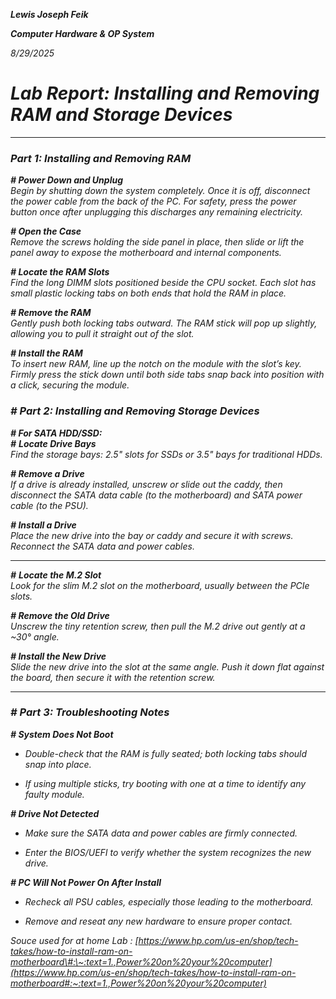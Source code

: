 ***Lewis Joseph Feik***

***Computer Hardware & OP System*** 

*8/29/2025*

# ***Lab Report: Installing and Removing RAM and Storage Devices***

---

### ***Part 1: Installing and Removing RAM***

***\# Power Down and Unplug***  
 *Begin by shutting down the system completely. Once it is off, disconnect the power cable from the back of the PC. For safety, press the power button once after unplugging this discharges any remaining electricity.*

***\# Open the Case***  
 *Remove the screws holding the side panel in place, then slide or lift the panel away to expose the motherboard and internal components.*

***\# Locate the RAM Slots***  
 *Find the long DIMM slots positioned beside the CPU socket. Each slot has small plastic locking tabs on both ends that hold the RAM in place.*

***\# Remove the RAM***  
 *Gently push both locking tabs outward. The RAM stick will pop up slightly, allowing you to pull it straight out of the slot.*

***\# Install the RAM***  
 *To insert new RAM, line up the notch on the module with the slot’s key. Firmly press the stick down until both side tabs snap back into position with a click, securing the module.*

### 

### 

### ***\# Part 2: Installing and Removing Storage Devices***

***\# For SATA HDD/SSD:***  
***\#** **Locate Drive Bays***  
 *Find the storage bays: 2.5" slots for SSDs or 3.5" bays for traditional HDDs.*

***\# Remove a Drive***  
 *If a drive is already installed, unscrew or slide out the caddy, then disconnect the SATA data cable (to the motherboard) and SATA power cable (to the PSU).*

***\# Install a Drive***  
 *Place the new drive into the bay or caddy and secure it with screws. Reconnect the SATA data and power cables.*

---

***\#** **Locate the M.2 Slot***  
 *Look for the slim M.2 slot on the motherboard, usually between the PCIe slots.*

***\# Remove the Old Drive***  
 *Unscrew the tiny retention screw, then pull the M.2 drive out gently at a \~30° angle.*

***\# Install the New Drive***  
 *Slide the new drive into the slot at the same angle. Push it down flat against the board, then secure it with the retention screw.*

---

### ***\# Part 3: Troubleshooting Notes***

***\# System Does Not Boot***

* *Double-check that the RAM is fully seated; both locking tabs should snap into place.*

* *If using multiple sticks, try booting with one at a time to identify any faulty module.*

***\# Drive Not Detected***

* *Make sure the SATA data and power cables are firmly connected.*

* *Enter the BIOS/UEFI to verify whether the system recognizes the new drive.*

***\# PC Will Not Power On After Install***

* *Recheck all PSU cables, especially those leading to the motherboard.*

* *Remove and reseat any new hardware to ensure proper contact.*

*Souce used for at home Lab : [https://www.hp.com/us-en/shop/tech-takes/how-to-install-ram-on-motherboard\#:\~:text=1.,Power%20on%20your%20computer](https://www.hp.com/us-en/shop/tech-takes/how-to-install-ram-on-motherboard#:~:text=1.,Power%20on%20your%20computer)* 
